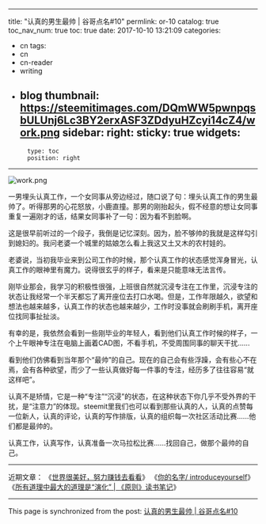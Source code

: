 
---
title: "认真的男生最帅 | 谷哥点名#10"
permlink: or-10
catalog: true
toc_nav_num: true
toc: true
date: 2017-10-10 13:21:09
categories:
- cn
tags:
- cn
- cn-reader
- writing
- blog
thumbnail: https://steemitimages.com/DQmWW5pwnpqsbULUnj6Lc3BY2erxASF3ZDdyuHZcyi14cZ4/work.png
sidebar:
    right:
        sticky: true
widgets:
    -
        type: toc
        position: right
---


![work.png](https://steemitimages.com/DQmWW5pwnpqsbULUnj6Lc3BY2erxASF3ZDdyuHZcyi14cZ4/work.png)

一男埋头认真工作，一个女同事从旁边经过，随口说了句：埋头认真工作的男生最帅了。听得那男的心花怒放，小鹿直撞。那男的刚抬起头，假不经意的想让女同事重复一遍刚才的话，结果女同事补了一句：因为看不到脸啊。

这是很早前听过的一个段子，我倒是记忆深刻。因为，脸不够帅的我就是这样勾引到媳妇的。我问老婆一个城里的姑娘怎么看上我这又土又木的农村娃的。

老婆说，当初我毕业来到公司工作的时候，那个认真工作的状态感觉浑身冒光，认真工作的眼神里有魔力。说得很玄乎的样子，看来是只能意味无法言传。

刚毕业那会，我学习的积极性很强，上班很自然就沉浸专注在工作里，沉浸专注的状态让我经常一个半天都忘了离开座位去打口水喝。但是，工作年限越久，欲望和想法也越来越多，认真工作的状态也越来越少，工作时没事就会刷刷手机，离开座位找同事扯扯淡。

有幸的是，我依然会看到一些刚毕业的年轻人，看到他们认真工作时候的样子，一个上午眼神专注在电脑上画着CAD图，不看手机，不受周围同事的聊天干扰......

看到他们仿佛看到当年那个“最帅”的自己。现在的自己会有些浮躁，会有些心不在焉，会有各种欲望，而少了一些认真做好每一件事的专注，经历多了往往容易“就这样吧”。

认真不是矫情，它是一种“专注”“沉浸”的状态，在这种状态下你几乎不受外界的干扰，是“注意力”的体现。steemit里我们也可以看到那些认真的人，认真的点赞每一位新人，认真的评论，认真的写作排版，认真的组织每一次社区活动比赛......他们都是最帅的。

认真工作，认真写作，认真准备一次马拉松比赛......找回自己，做那个最帅的自己。

---

近期文章：
《[世界很美好，努力赚钱去看看](https://steemit.com/cn/@yellowbird/82t79)》
《[你的名字/ introduceyourself](https://steemit.com/cn/@yellowbird/introduceyourself)》
《[所有道理中最大的道理是“演化” | 《原则》读书笔记](https://steemit.com/cn/@yellowbird/2zku4x-or)》

- - -

This page is synchronized from the post: [认真的男生最帅 | 谷哥点名#10](https://steemit.com/@yellowbird/or-10)
